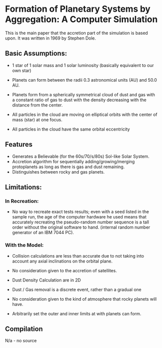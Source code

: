 # Formation of Planetary Systems by Aggregation: A Computer Simulation

This is the main paper that the accretion part of the simulation is based upon. It was written in 1969 by Stephen Dole.

## Basic Assumptions:
- 1 star of 1 solar mass and 1 solar luminosity (basically equivalent to our own star)

- Planets can form between the radii 0.3 astronomical units (AU) and 50.0 AU.

- Planets form from a spherically symmetrical cloud of dust and gas with a constant ratio of gas to dust with the
  density decreasing with the distance from the center.

- All particles in the cloud are moving on elliptical orbits with the center of mass (star) at one focus.

- All particles in the cloud have the same orbital eccentricity

## Features
- Generates a Believable (for the 60s/70/s/80s) Sol-like Solar System.
- Accretion algorithm for sequentially adding/growing/merging protoplanets as long as there is gas and dust remaining.
- Distinguishes between rocky and gas planets.

## Limitations:

### In Recreation:
- No way to recreate exact tests results; even with a seed listed in the sample run, the age of the computer hardware he
  used means that accurately recreating the pseudo-random number sequence is a tall order without the original software
  to hand. (internal random number generator of an IBM 7044 PC).

### With the Model:
- Collision calculations are less than accurate due to not taking into account any axial inclinations on the orbital plane.

- No consideration given to the accretion of satellites.

- Dust Density Calculation are in 2D

- Dust / Gas removal is a discrete event, rather than a gradual one

- No consideration given to the kind of atmosphere that rocky planets will have.

- Arbitrarily set the outer and inner limits at with planets can form.

## Compilation
N/a - no source